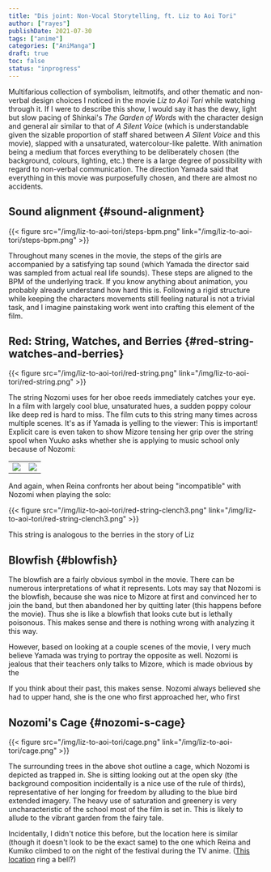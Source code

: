 ```yaml
---
title: "Dis joint: Non-Vocal Storytelling, ft. Liz to Aoi Tori"
author: ["rayes"]
publishDate: 2021-07-30
tags: ["anime"]
categories: ["AniManga"]
draft: true
toc: false
status: "inprogress"
---
```


Multifarious collection of symbolism, leitmotifs, and other thematic and non-verbal design choices I noticed in the movie _Liz to Aoi Tori_ while watching through it. If I were to describe this show, I would say it has the dewy, light but slow pacing of Shinkai's _The Garden of Words_ with the character design and general air similar to that of _A Silent Voice_ (which is understandable given the sizable proportion of staff shared between _A Silent Voice_ and this movie), slapped with a unsaturated, watercolour-like palette. With animation being a medium that forces everything to be deliberately chosen (the background, colours, lighting, etc.) there is a large degree of possibility with regard to non-verbal communication. The direction Yamada said that everything in this movie was purposefully chosen, and there are almost no accidents.


## Sound alignment {#sound-alignment}

{{< figure src="/img/liz-to-aoi-tori/steps-bpm.png" link="/img/liz-to-aoi-tori/steps-bpm.png" >}}

Throughout many scenes in the movie, the steps of the girls are accompanied by a satisfying tap sound (which Yamada the director said was sampled from actual real life sounds). These steps are aligned to the BPM of the underlying track. If you know anything about animation, you probably already understand how hard this is. Following a rigid structure while keeping the characters movements still feeling natural is not a trivial task, and I imagine painstaking work went into crafting this element of the film.


## Red: String, Watches, and Berries {#red-string-watches-and-berries}

{{< figure src="/img/liz-to-aoi-tori/red-string.png" link="/img/liz-to-aoi-tori/red-string.png" >}}

The string Nozomi uses for her oboe reeds immediately catches your eye. In a film with largely cool blue, unsaturated hues, a sudden poppy colour like deep red is hard to miss. The film cuts to this string many times across multiple scenes. It's as if Yamada is yelling to the viewer: This is important! Explicit care is even taken to show Mizore tensing her grip over the string spool when Yuuko asks whether she is applying to music school only because of Nozomi:

|                                                                                          |                                                                                          |
|------------------------------------------------------------------------------------------|------------------------------------------------------------------------------------------|
| [![](/img/liz-to-aoi-tori/red-string-clench1.png)](/img/liz-to-aoi-tori/red-string1.png) | [![](/img/liz-to-aoi-tori/red-string-clench2.png)](/img/liz-to-aoi-tori/red-string1.png) |

And again, when Reina confronts her about being "incompatible" with Nozomi when playing the solo:

{{< figure src="/img/liz-to-aoi-tori/red-string-clench3.png" link="/img/liz-to-aoi-tori/red-string-clench3.png" >}}

This string is analogous to the berries in the story of Liz


## Blowfish {#blowfish}

The blowfish are a fairly obvious symbol in the movie. There can be numerous interpretations of what it represents. Lots may say that Nozomi is the blowfish, because she was nice to Mizore at first and convinced her to join the band, but then abandoned her by quitting later (this happens before the movie). Thus she is like a blowfish that looks cute but is lethally poisonous. This makes sense and there is nothing wrong with analyzing it this way.

However, based on looking at a couple scenes of the movie, I very much believe Yamada was trying to portray the opposite as well. Nozomi is jealous that their teachers only talks to Mizore, which is made obvious by the

If you think about their past, this makes sense. Nozomi always believed she had to upper hand, she is the one who first approached her, who first


## Nozomi's Cage {#nozomi-s-cage}

{{< figure src="/img/liz-to-aoi-tori/cage.png" link="/img/liz-to-aoi-tori/cage.png" >}}

The surrounding trees in the above shot outline a cage, which Nozomi is depicted as trapped in. She is sitting looking out at the open sky (the background composition incidentally is a nice use of the rule of thirds), representative of her longing for freedom by alluding to the blue bird extended imagery. The heavy use of saturation and greenery is very uncharacteristic of the school most of the film is set in. This is likely to allude to the vibrant garden from the fairy tale.

Incidentally, I didn't notice this before, but the location here is similar (though it doesn't look to be the exact same) to the one which Reina and Kumiko climbed to on the night of the festival during the TV anime. ([This](/img/liz-to-aoi-tori/cage-location1.png) [location](/img/liz-to-aoi-tori/cage-location2.png) ring a bell?)
